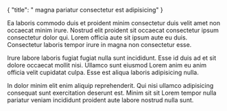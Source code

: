 {
  "title": " magna pariatur consectetur est adipisicing"
}

Ea laboris commodo duis et proident minim consectetur duis velit amet non occaecat minim irure. Nostrud elit proident sit occaecat consectetur ipsum consectetur dolor qui. Lorem officia aute sit ipsum aute eu duis. Consectetur laboris tempor irure in magna non consectetur esse.

Irure labore laboris fugiat fugiat nulla sunt incididunt. Esse id duis ad et sit dolore occaecat mollit nisi. Ullamco sunt eiusmod Lorem anim eu anim officia velit cupidatat culpa. Esse est aliqua laboris adipisicing nulla.

In dolor minim elit enim aliquip reprehenderit. Qui nisi ullamco adipisicing consequat sunt exercitation deserunt est. Minim sit sit Lorem tempor nulla pariatur veniam incididunt proident aute labore nostrud nulla sunt.
